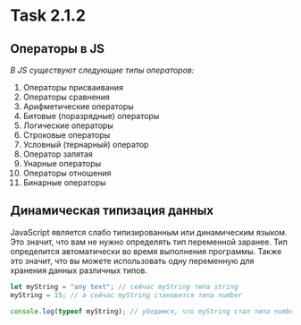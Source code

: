 # Task 2.1.2

## Операторы в JS
*В JS существуют следующие типы операторов:*

1. Операторы присваивания
2. Операторы сравнения
3. Арифметические операторы
4. Битовые (поразрядные) операторы
5. Логические операторы
6. Строковые операторы
7. Условный (тернарный) оператор
8. Оператор запятая
9. Унарные операторы
10. Операторы отношения
11. Бинарные операторы

## Динамическая типизация данных

JavaScript является слабо типизированным или динамическим языком. Это значит, что вам не нужно определять тип переменной заранее. Тип определится автоматически во время выполнения программы. Также это значит, что вы можете использовать одну переменную для хранения данных различных типов.

```javascript
let myString = "any text"; // сейчас myString типа string
myString = 15; // а сейчас myString становится типа number

console.log(typeof myString); // убедимся, что myString стал типа number